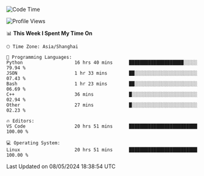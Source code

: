 <!--START_SECTION:waka-->
![Code Time](http://img.shields.io/badge/Code%20Time-452%20hrs%2012%20mins-blue)

![Profile Views](http://img.shields.io/badge/Profile%20Views-0-blue)

📊 **This Week I Spent My Time On** 

```text
🕑︎ Time Zone: Asia/Shanghai

💬 Programming Languages: 
Python                   16 hrs 40 mins      ████████████████████░░░░░   79.94 % 
JSON                     1 hr 33 mins        ██░░░░░░░░░░░░░░░░░░░░░░░   07.43 % 
Bash                     1 hr 23 mins        ██░░░░░░░░░░░░░░░░░░░░░░░   06.69 % 
C++                      36 mins             █░░░░░░░░░░░░░░░░░░░░░░░░   02.94 % 
Other                    27 mins             █░░░░░░░░░░░░░░░░░░░░░░░░   02.23 % 

🔥 Editors: 
VS Code                  20 hrs 51 mins      █████████████████████████   100.00 % 

💻 Operating System: 
Linux                    20 hrs 51 mins      █████████████████████████   100.00 % 
```


 Last Updated on 08/05/2024 18:38:54 UTC
<!--END_SECTION:waka-->

